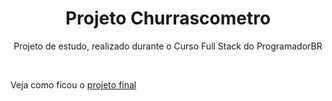 <h1 align="center">Projeto Churrascometro</h1>
<p align="center">Projeto de estudo, realizado durante o Curso Full Stack do ProgramadorBR</p>

<br>
<p>
    Veja como ficou o
    <a href="https://rafael-araujo-reis.github.io/churrascometro/">projeto final</a>

</p>


